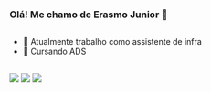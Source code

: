 ### Olá! Me chamo de Erasmo Junior 👋

##

- 🔭 Atualmente trabalho como assistente de infra
- 🌱 Cursando ADS

##

<div> 
  <a href="https://instagram.com/silvrjunior" target="_blank"><img src="https://img.shields.io/badge/-Instagram-%23E4405F?style=for-the-badge&logo=instagram&logoColor=white" target="_blank"></a>
  <a href = "mailto:ejrsilveira321@gmail.com"><img src="https://img.shields.io/badge/-Gmail-%23333?style=for-the-badge&logo=gmail&logoColor=white" target="_blank"></a>
  <a href="https://www.linkedin.com/in/erasmo-jos%C3%A9-da-silveira-j%C3%BAnior-5ba9a1212/" target="_blank"><img src="https://img.shields.io/badge/-LinkedIn-%230077B5?style=for-the-badge&logo=linkedin&logoColor=white" target="_blank"></a> 
  
</div>
